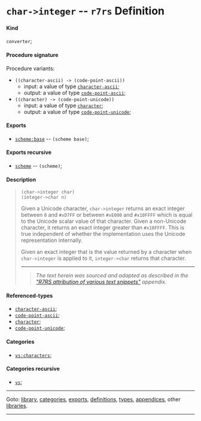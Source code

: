 

<a id='definition__r7rs__char-_3e_integer'></a>

# `char->integer` -- `r7rs` Definition


<a id='definition__r7rs__char-_3e_integer__kind'></a>

#### Kind

`converter`;


<a id='definition__r7rs__char-_3e_integer__procedure-signature'></a>

#### Procedure signature

Procedure variants:
 * `((character-ascii) -> (code-point-ascii))`
   * input: a value of type [`character-ascii`](../../r7rs/types/character-ascii.md#type__r7rs__character-ascii);
   * output: a value of type [`code-point-ascii`](../../r7rs/types/code-point-ascii.md#type__r7rs__code-point-ascii);
 * `((character) -> (code-point-unicode))`
   * input: a value of type [`character`](../../r7rs/types/character.md#type__r7rs__character);
   * output: a value of type [`code-point-unicode`](../../r7rs/types/code-point-unicode.md#type__r7rs__code-point-unicode);


<a id='definition__r7rs__char-_3e_integer__exports'></a>

#### Exports

 * [`scheme:base`](../../r7rs/exports/scheme_3a_base.md#export__r7rs__scheme_3a_base) -- `(scheme base)`;


<a id='definition__r7rs__char-_3e_integer__exports-recursive'></a>

#### Exports recursive

 * [`scheme`](../../r7rs/exports/scheme.md#export__r7rs__scheme) -- `(scheme)`;


<a id='definition__r7rs__char-_3e_integer__description'></a>

#### Description

> ````
> (char->integer char)
> (integer->char n)
> ````
> 
> 
> Given a Unicode character,
> `char->integer` returns an exact integer
> between `0` and `#xD7FF` or
> between `#xE000` and `#x10FFFF`
> which is equal to the Unicode scalar value of that character.
> Given a non-Unicode character,
> it returns an exact integer greater than `#x10FFFF`.
> This is true independent of whether the implementation uses
> the Unicode representation internally.
> 
> Given an exact integer that is the value returned by
> a character when `char->integer` is applied to it, `integer->char`
> returns that character.
> 
> 
> ----
> > *The text herein was sourced and adapted as described in the ["R7RS attribution of various text snippets"](../../r7rs/appendices/attribution.md#appendix__r7rs__attribution) appendix.*


<a id='definition__r7rs__char-_3e_integer__referenced-types'></a>

#### Referenced-types

 * [`character-ascii`](../../r7rs/types/character-ascii.md#type__r7rs__character-ascii);
 * [`code-point-ascii`](../../r7rs/types/code-point-ascii.md#type__r7rs__code-point-ascii);
 * [`character`](../../r7rs/types/character.md#type__r7rs__character);
 * [`code-point-unicode`](../../r7rs/types/code-point-unicode.md#type__r7rs__code-point-unicode);


<a id='definition__r7rs__char-_3e_integer__categories'></a>

#### Categories

 * [`vs:characters`](../../vonuvoli/categories/vs_3a_characters.md#category__vonuvoli__vs_3a_characters);


<a id='definition__r7rs__char-_3e_integer__categories-recursive'></a>

#### Categories recursive

 * [`vs`](../../vonuvoli/categories/vs.md#category__vonuvoli__vs);

----

Goto: [library](../../r7rs/_index.md#library__r7rs), [categories](../../r7rs/categories/_index.md#toc__r7rs__categories), [exports](../../r7rs/exports/_index.md#toc__r7rs__exports), [definitions](../../r7rs/definitions/_index.md#toc__r7rs__definitions), [types](../../r7rs/types/_index.md#toc__r7rs__types), [appendices](../../r7rs/appendices/_index.md#toc__r7rs__appendices), other [libraries](../../_libraries.md#toc__libraries).

----

